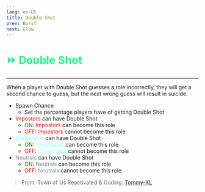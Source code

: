 ```yaml
---
lang: en-US
title: Double Shot
prev: Burst
next: Glow
---
```


# <font color=#19fa8d>⏩ <b>Double Shot</b></font> <Badge text="Helpful" type="tip" vertical="middle"/>
---

When a player with Double Shot guesses a role incorrectly, they will get a second chance to guess, but the next wrong guess will result in suicide.
* Spawn Chance
  * Set the percentage players have of getting Double Shot
* <font color=red>Impostors</font> can have Double Shot
  * <font color=green>ON</font>: <font color=red>Impostors</font> can become this role
  * <font color=red>OFF</font>: <font color=red>Impostors</font> cannot become this role
* <font color=#8cffff>Crewmates</font> can have Double Shot
  * <font color=green>ON</font>: <font color=#8cffff>Crewmates</font> can become this role
  * <font color=red>OFF</font>: <font color=#8cffff>Crewmates</font> cannot become this role
* <font color=#7f8c8d>Neutrals</font> can have Double Shot
  * <font color=green>ON</font>: <font color=#7f8c8d>Neutrals</font> can become this role
  * <font color=red>OFF</font>: <font color=#7f8c8d>Neutrals</font> cannot become this role

> From: Town of Us Reactivated & Coding: [Tommy-XL](https://github.com/Tommy-XL)